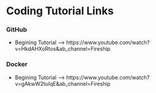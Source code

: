 <div>
    <h1> Coding Tutorial Links </h1>
    <h3> GitHub </h3>
    <ul>
        <li> Begining Tutorial --> https://www.youtube.com/watch?v=HkdAHXoRtos&ab_channel=Fireship</li>
    </ul>
    <h3> Docker </h3>
    <ul>
        <li> Begining Tutorial --> https://www.youtube.com/watch?v=gAkwW2tuIqE&ab_channel=Fireship </li>
    </ul>
</div>